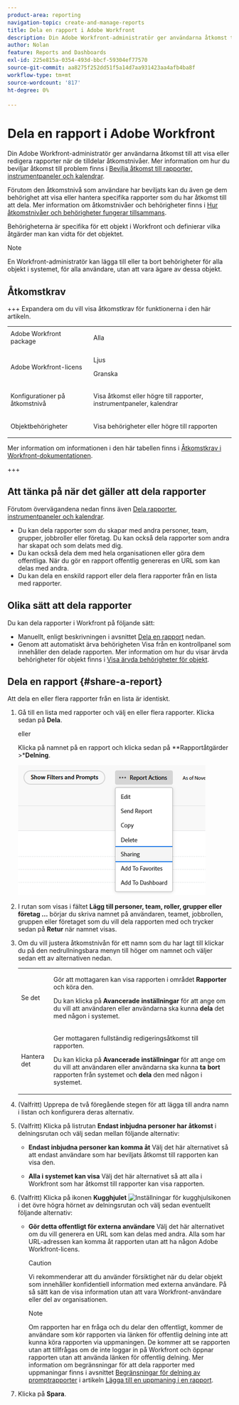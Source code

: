 ```yaml
---
product-area: reporting
navigation-topic: create-and-manage-reports
title: Dela en rapport i Adobe Workfront
description: Din Adobe Workfront-administratör ger användarna åtkomst till att visa eller redigera rapporter när de tilldelar åtkomstnivåer. Mer information om hur du beviljar åtkomst till problem finns i Bevilja åtkomst till rapporter, instrumentpaneler och kalendrar.
author: Nolan
feature: Reports and Dashboards
exl-id: 225e815a-0354-493d-bbcf-59304ef77570
source-git-commit: aa8275f252dd51f5a14d7aa931423aa4afb4ba8f
workflow-type: tm+mt
source-wordcount: '817'
ht-degree: 0%

---
```


# Dela en rapport i Adobe Workfront

<!-- Audited: 11/2024 -->

Din Adobe Workfront-administratör ger användarna åtkomst till att visa eller redigera rapporter när de tilldelar åtkomstnivåer. Mer information om hur du beviljar åtkomst till problem finns i [Bevilja åtkomst till rapporter, instrumentpaneler och kalendrar](../../../administration-and-setup/add-users/configure-and-grant-access/grant-access-reports-dashboards-calendars.md).

Förutom den åtkomstnivå som användare har beviljats kan du även ge dem behörighet att visa eller hantera specifika rapporter som du har åtkomst till att dela. Mer information om åtkomstnivåer och behörigheter finns i [Hur åtkomstnivåer och behörigheter fungerar tillsammans](../../../administration-and-setup/add-users/access-levels-and-object-permissions/how-access-levels-permissions-work-together.md).

Behörigheterna är specifika för ett objekt i Workfront och definierar vilka åtgärder man kan vidta för det objektet.

>[!NOTE]
>
>En Workfront-administratör kan lägga till eller ta bort behörigheter för alla objekt i systemet, för alla användare, utan att vara ägare av dessa objekt.

## Åtkomstkrav

+++ Expandera om du vill visa åtkomstkrav för funktionerna i den här artikeln. 

<table style="table-layout:auto"> 
 <col> 
 <col> 
 <tbody> 
  <tr> 
   <td role="rowheader">Adobe Workfront package</td> 
   <td> <p>Alla</p> </td> 
  </tr> 
  <tr> 
   <td role="rowheader">Adobe Workfront-licens</td> 
   <td> 
      <p>Ljus</p>
      <p>Granska</p>
   </td>
  </tr> 
  <tr> 
   <td role="rowheader">Konfigurationer på åtkomstnivå</td> 
   <td> <p>Visa åtkomst eller högre till rapporter, instrumentpaneler, kalendrar</p></td> 
  </tr> 
  <tr> 
   <td role="rowheader">Objektbehörigheter</td> 
   <td> <p>Visa behörigheter eller högre till rapporten</p></td> 
  </tr> 
 </tbody> 
</table>

Mer information om informationen i den här tabellen finns i [Åtkomstkrav i Workfront-dokumentationen](/help/quicksilver/administration-and-setup/add-users/access-levels-and-object-permissions/access-level-requirements-in-documentation.md).

+++

## Att tänka på när det gäller att dela rapporter

Förutom övervägandena nedan finns även [Dela rapporter, instrumentpaneler och kalendrar](../../../workfront-basics/grant-and-request-access-to-objects/permissions-reports-dashboards-calendars.md).

* Du kan dela rapporter som du skapar med andra personer, team, grupper, jobbroller eller företag. Du kan också dela rapporter som andra har skapat och som delats med dig.
* Du kan också dela dem med hela organisationen eller göra dem offentliga. När du gör en rapport offentlig genereras en URL som kan delas med andra.
* Du kan dela en enskild rapport eller dela flera rapporter från en lista med rapporter.

## Olika sätt att dela rapporter

Du kan dela rapporter i Workfront på följande sätt:

* Manuellt, enligt beskrivningen i avsnittet [Dela en rapport](#share-a-report) nedan.
* Genom att automatiskt ärva behörigheten Visa från en kontrollpanel som innehåller den delade rapporten. Mer information om hur du visar ärvda behörigheter för objekt finns i [Visa ärvda behörigheter för objekt](../../../workfront-basics/grant-and-request-access-to-objects/view-inherited-permissions-on-objects.md).

## Dela en rapport {#share-a-report}

Att dela en eller flera rapporter från en lista är identiskt.

1. Gå till en lista med rapporter och välj en eller flera rapporter. Klicka sedan på **Dela**.

   eller

   Klicka på namnet på en rapport och klicka sedan på **Rapportåtgärder >***Delning**.

   ![](assets/unshimmed-report-actions-sharing.png)

1. I rutan som visas i fältet **Lägg till personer, team, roller, grupper eller företag ...** börjar du skriva namnet på användaren, teamet, jobbrollen, gruppen eller företaget som du vill dela rapporten med och trycker sedan på **Retur** när namnet visas.

1. Om du vill justera åtkomstnivån för ett namn som du har lagt till klickar du på den nedrullningsbara menyn till höger om namnet och väljer sedan ett av alternativen nedan.

   <table style="table-layout:auto"> 
    <col> 
    <col> 
    <tbody> 
     <tr> 
      <td role="rowheader">Se det</td> 
      <td> <p>Gör att mottagaren kan visa rapporten i området <strong>Rapporter</strong> och köra den.</p> <p>Du kan klicka på <strong>Avancerade inställningar</strong> för att ange om du vill att användaren eller användarna ska kunna <strong>dela</strong> det med någon i systemet.</p> </td> 
     </tr> 
     <tr> 
      <td role="rowheader">Hantera det</td> 
      <td> <p>Ger mottagaren fullständig redigeringsåtkomst till rapporten.</p> <p>Du kan klicka på <strong>Avancerade inställningar</strong> för att ange om du vill att användaren eller användarna ska kunna <strong>ta bort</strong> rapporten från systemet och <strong>dela</strong> den med någon i systemet.</p> </td> 
     </tr> 
    </tbody> 
   </table>

1. (Valfritt) Upprepa de två föregående stegen för att lägga till andra namn i listan och konfigurera deras alternativ.
1. (Valfritt) Klicka på listrutan **Endast inbjudna personer har åtkomst** i delningsrutan och välj sedan mellan följande alternativ:

   * **Endast inbjudna personer kan komma åt** Välj det här alternativet så att endast användare som har beviljats åtkomst till rapporten kan visa den.

   * **Alla i systemet kan visa** Välj det här alternativet så att alla i Workfront som har åtkomst till rapporter kan visa rapporten.

1. (Valfritt) Klicka på ikonen **Kugghjulet** ![Inställningar för kugghjulsikonen](assets/gear-icon-settings-with-dn-arrow.jpg) i det övre högra hörnet av delningsrutan och välj sedan eventuellt följande alternativ:

   * **Gör detta offentligt för externa användare** Välj det här alternativet om du vill generera en URL som kan delas med andra. Alla som har URL-adressen kan komma åt rapporten utan att ha någon Adobe Workfront-licens.

     >[!CAUTION]
     >
     >Vi rekommenderar att du använder försiktighet när du delar objekt som innehåller konfidentiell information med externa användare. På så sätt kan de visa information utan att vara Workfront-användare eller del av organisationen.

     >[!NOTE]
     >
     >Om rapporten har en fråga och du delar den offentligt, kommer de användare som kör rapporten via länken för offentlig delning inte att kunna köra rapporten via uppmaningen. De kommer att se rapporten utan att tillfrågas om de inte loggar in på Workfront och öppnar rapporten utan att använda länken för offentlig delning. Mer information om begränsningar för att dela rapporter med uppmaningar finns i avsnittet [Begränsningar för delning av promptrapporter](../../../reports-and-dashboards/reports/creating-and-managing-reports/add-prompt-report.md#limitations-of-running-public-prompted-reports) i artikeln [Lägga till en uppmaning i en rapport](../../../reports-and-dashboards/reports/creating-and-managing-reports/add-prompt-report.md).

1. Klicka på **Spara**.
